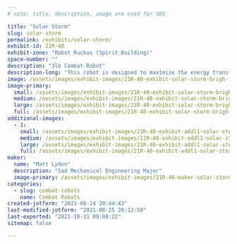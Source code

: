 ```yaml
---
# note: title, description, image are used for SEO

title: "Solar Storm"
slug: solar-storm
permalink: /exhibits/solar-storm/
exhibit-id: 21R-40
exhibit-zone: "Robot Ruckus (Spirit Building)"
space-number: ""
description: "3lb Combat Robot"
description-long: "This robot is designed to maximize the energy transfer between its opponents and the horizontally spinning bar mounted underneath the chassis."
image: /assets/images/exhibit-images/21R-40-exhibit-solar-storm-brigh-full-bot-large.png
image-primary: 
  small: /assets/images/exhibit-images/21R-40-exhibit-solar-storm-brigh-full-bot-small.png
  medium: /assets/images/exhibit-images/21R-40-exhibit-solar-storm-brigh-full-bot-medium.png
  large: /assets/images/exhibit-images/21R-40-exhibit-solar-storm-brigh-full-bot-large.png
  full: /assets/images/exhibit-images/21R-40-exhibit-solar-storm-brigh-full-bot-full.png
additional-images: 
  - 1:
    small: /assets/images/exhibit-images/21R-40-exhibit-addl1-solar-storm-full-bot-assembly-unifinished-small.png
    medium: /assets/images/exhibit-images/21R-40-exhibit-addl1-solar-storm-full-bot-assembly-unifinished-medium.png
    large: /assets/images/exhibit-images/21R-40-exhibit-addl1-solar-storm-full-bot-assembly-unifinished-large.png
    full: /assets/images/exhibit-images/21R-40-exhibit-addl1-solar-storm-full-bot-assembly-unifinished-full.png
maker: 
  name: "Matt Lydon"
  description: "Sad Mechanical Engineering Major"
  image-primary: /assets/images/exhibit-images/21R-40-maker-solar-storm-screenshot-2021-08-14-203947-medium.png
categories: 
  - slug: combat-robots
    name: Combat Robots
created-jotform: "2021-08-14 20:44:43"
last-modified-jotform: "2021-08-25 20:12:59"
last-exported: "2021-10-31 09:08:22"
sitemap: false

---
```

